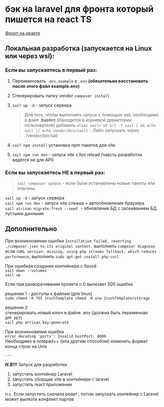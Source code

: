 <h1> бэк на laravel для фронта который пишется на react TS</h1>
<a href="https://github.com/TheFasWalker/LaravelReactFront">Фронт на реакте</a>

<h2>Локальная разработка (запускается на Linux или через wsl):</h2>
<h3>Если вы запускаетесь в первый раз:</h3>
<ol>
<li>

Переименовать `.env.example` в `.env` <b>(обязательно восстановить после этого файл example.env)</b> </li>
<li>

Сгенерировать папку vendor `composer install` </li>

<li> 

`sail up -d` - запуск сервера</li>

>Для того, чтобы выполнять запуск с помощью sail, необходимо в файл <b>.bashrc</b> (Находится в корневой дериктории пользователя) добавить `alias sail='sh $([ -f sail ] && echo sail || echo vendor/bin/sail)'`. Либо запускать через ./vendor/bin/sail<br>

<li>

`sail npm install` установка npm пакетов для vite</li>

<li>

`sail npm run dev` - запуск vite с hot reload (чавсть разработки ведётся не для API)</li>
</ol>

<h3>Если вы запускаетесь НЕ в первый раз:</h3>

>`sail composer update` - если были установлены новые пакеты или плагины<br>

`sail up -d` - запуск сервера<br>
`sail npm run dev` - запуск vite слежка + автообновление браузера<br>
`sail atrisan migrate:fresh --seed ` - обновление БД с засеиванием БД пустыми данными
<h2>Дополнительно</h2>

При возникновении ошибки `Installation failed, reverting ./composer.json to its original content.` выполнить `composer diagnose`<br>
если `cURL version: missing, using php streams fallback, which reduces performance`, выполнить `sudo apt-get install php-curl`<br>

При ошибках создания контейнера с базой<br> 
`sail down --volumes` <br>
`sail up` <br>

Если при разворачивании проекта с 0 вылезает 500 ошибка<br>

решение 1 - доступы к файлам (для linux)<br>
`sudo chmod -R 755 1tvchTemplate
chmod -R o+w 1tvchTemplate/storage`

решение 2<br>
сгенерировать новый ключ в файле .env (должна быть переменная `APP_KEY`)<br>
`sail php artisan key:generate`<br>

При возникновении ошибки <br>
`error decoding 'ports': Invalid hostPort: 8080`<br>
Необходимо в notepad++ (или другим способом) изменить формат конца строк на Unix <br>

	---

   *****N.B!!!*****
   Запуск для разработки
   1. запустить контейнер Laravel
   2. запустить сборщик vite в контейнере с laravel
   3. запустить react приложение 

   п.с. Если запустить сначала реакт , потом запускать контейнер c Laravel может вылезти конфликт портов


 
